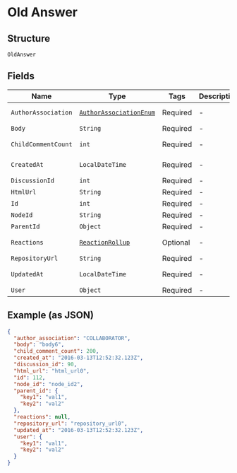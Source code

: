
# Old Answer

## Structure

`OldAnswer`

## Fields

| Name | Type | Tags | Description | Getter | Setter |
|  --- | --- | --- | --- | --- | --- |
| `AuthorAssociation` | [`AuthorAssociationEnum`](../../doc/models/author-association-enum.md) | Required | - | AuthorAssociationEnum getAuthorAssociation() | setAuthorAssociation(AuthorAssociationEnum authorAssociation) |
| `Body` | `String` | Required | - | String getBody() | setBody(String body) |
| `ChildCommentCount` | `int` | Required | - | int getChildCommentCount() | setChildCommentCount(int childCommentCount) |
| `CreatedAt` | `LocalDateTime` | Required | - | LocalDateTime getCreatedAt() | setCreatedAt(LocalDateTime createdAt) |
| `DiscussionId` | `int` | Required | - | int getDiscussionId() | setDiscussionId(int discussionId) |
| `HtmlUrl` | `String` | Required | - | String getHtmlUrl() | setHtmlUrl(String htmlUrl) |
| `Id` | `int` | Required | - | int getId() | setId(int id) |
| `NodeId` | `String` | Required | - | String getNodeId() | setNodeId(String nodeId) |
| `ParentId` | `Object` | Required | - | Object getParentId() | setParentId(Object parentId) |
| `Reactions` | [`ReactionRollup`](../../doc/models/reaction-rollup.md) | Optional | - | ReactionRollup getReactions() | setReactions(ReactionRollup reactions) |
| `RepositoryUrl` | `String` | Required | - | String getRepositoryUrl() | setRepositoryUrl(String repositoryUrl) |
| `UpdatedAt` | `LocalDateTime` | Required | - | LocalDateTime getUpdatedAt() | setUpdatedAt(LocalDateTime updatedAt) |
| `User` | `Object` | Required | - | Object getUser() | setUser(Object user) |

## Example (as JSON)

```json
{
  "author_association": "COLLABORATOR",
  "body": "body6",
  "child_comment_count": 200,
  "created_at": "2016-03-13T12:52:32.123Z",
  "discussion_id": 90,
  "html_url": "html_url0",
  "id": 112,
  "node_id": "node_id2",
  "parent_id": {
    "key1": "val1",
    "key2": "val2"
  },
  "reactions": null,
  "repository_url": "repository_url0",
  "updated_at": "2016-03-13T12:52:32.123Z",
  "user": {
    "key1": "val1",
    "key2": "val2"
  }
}
```


